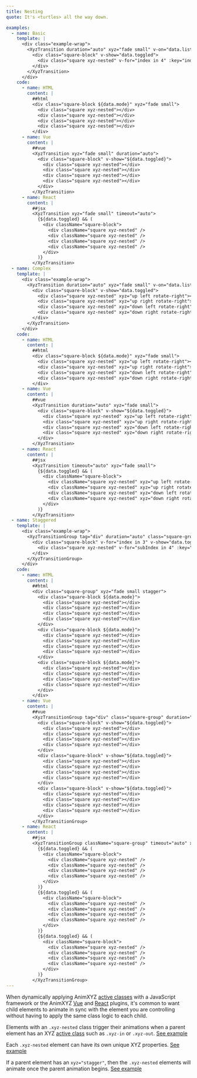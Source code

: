 ```yaml
---
title: Nesting
quote: It's <turtles> all the way down.

examples:
  - name: Basic
    template: |
      <div class="example-wrap">
        <XyzTransition duration="auto" xyz="fade small" v-on="data.listeners">
          <div class="square-block" v-show="data.toggled">
            <div class="square xyz-nested" v-for="index in 4" :key="index"></div>
          </div>
        </XyzTransition>
      </div>
    code:
      - name: HTML
        content: |
          ##html
          <div class="square-block ${data.mode}" xyz="fade small">
            <div class="square xyz-nested"></div>
            <div class="square xyz-nested"></div>
            <div class="square xyz-nested"></div>
            <div class="square xyz-nested"></div>
          </div>
      - name: Vue
        content: |
          ##vue
          <XyzTransition xyz="fade small" duration="auto">
            <div class="square-block" v-show="${data.toggled}">
              <div class="square xyz-nested"></div>
              <div class="square xyz-nested"></div>
              <div class="square xyz-nested"></div>
              <div class="square xyz-nested"></div>
            </div>
          </XyzTransition>
      - name: React
        content: |
          ##jsx
          <XyzTransition xyz="fade small" timeout="auto">
            {${data.toggled} && (
              <div className="square-block">
                <div className="square xyz-nested" />
                <div className="square xyz-nested" />
                <div className="square xyz-nested" />
                <div className="square xyz-nested" />
              </div>
            )}
          </XyzTransition>
  - name: Complex
    template: |
      <div class="example-wrap">
        <XyzTransition duration="auto" xyz="fade small" v-on="data.listeners">
          <div class="square-block" v-show="data.toggled">
            <div class="square xyz-nested" xyz="up left rotate-right"></div>
            <div class="square xyz-nested" xyz="up right rotate-right"></div>
            <div class="square xyz-nested" xyz="down left rotate-right"></div>
            <div class="square xyz-nested" xyz="down right rotate-right"></div>
          </div>
        </XyzTransition>
      </div>
    code:
      - name: HTML
        content: |
          ##html
          <div class="square-block ${data.mode}" xyz="fade small">
            <div class="square xyz-nested" xyz="up left rotate-right"></div>
            <div class="square xyz-nested" xyz="up right rotate-right"></div>
            <div class="square xyz-nested" xyz="down left rotate-right"></div>
            <div class="square xyz-nested" xyz="down right rotate-right"></div>
          </div>
      - name: Vue
        content: |
          ##vue
          <XyzTransition duration="auto" xyz="fade small">
            <div class="square-block" v-show="${data.toggled}">
              <div class="square xyz-nested" xyz="up left rotate-right"></div>
              <div class="square xyz-nested" xyz="up right rotate-right"></div>
              <div class="square xyz-nested" xyz="down left rotate-right"></div>
              <div class="square xyz-nested" xyz="down right rotate-right"></div>
            </div>
          </XyzTransition>
      - name: React
        content: |
          ##jsx
          <XyzTransition timeout="auto" xyz="fade small">
            {${data.toggled} && (
              <div className="square-block">
                <div className="square xyz-nested" xyz="up left rotate-right" />
                <div className="square xyz-nested" xyz="up right rotate-right" />
                <div className="square xyz-nested" xyz="down left rotate-right" />
                <div className="square xyz-nested" xyz="down right rotate-right" />
              </div>
            )}
          </XyzTransition>
  - name: Staggered
    template: |
      <div class="example-wrap">
        <XyzTransitionGroup tag="div" duration="auto" class="square-group" xyz="fade small stagger" v-on="data.listeners">
          <div class="square-block" v-for="index in 3" v-show="data.toggled" :key="index">
            <div class="square xyz-nested" v-for="subIndex in 4" :key="subIndex"></div>
          </div>
        </XyzTransitionGroup>
      </div>
    code:
      - name: HTML
        content: |
          ##html
          <div class="square-group" xyz="fade small stagger">
            <div class="square-block ${data.mode}">
              <div class="square xyz-nested"></div>
              <div class="square xyz-nested"></div>
              <div class="square xyz-nested"></div>
              <div class="square xyz-nested"></div>
            </div>
            <div class="square-block ${data.mode}">
              <div class="square xyz-nested"></div>
              <div class="square xyz-nested"></div>
              <div class="square xyz-nested"></div>
              <div class="square xyz-nested"></div>
            </div>
            <div class="square-block ${data.mode}">
              <div class="square xyz-nested"></div>
              <div class="square xyz-nested"></div>
              <div class="square xyz-nested"></div>
              <div class="square xyz-nested"></div>
            </div>
          </div>
      - name: Vue
        content: |
          ##vue
          <XyzTransitionGroup tag="div" class="square-group" duration="auto" xyz="fade small stagger">
            <div class="square-block" v-show="${data.toggled}">
              <div class="square xyz-nested"></div>
              <div class="square xyz-nested"></div>
              <div class="square xyz-nested"></div>
              <div class="square xyz-nested"></div>
            </div>
            <div class="square-block" v-show="${data.toggled}">
              <div class="square xyz-nested"></div>
              <div class="square xyz-nested"></div>
              <div class="square xyz-nested"></div>
              <div class="square xyz-nested"></div>
            </div>
            <div class="square-block" v-show="${data.toggled}">
              <div class="square xyz-nested"></div>
              <div class="square xyz-nested"></div>
              <div class="square xyz-nested"></div>
              <div class="square xyz-nested"></div>
            </div>
          </XyzTransitionGroup>
      - name: React
        content: |
          ##jsx
          <XyzTransitionGroup className="square-group" timeout="auto" xyz="fade small stagger">
            {${data.toggled} && (
              <div className="square-block">
                <div className="square xyz-nested" />
                <div className="square xyz-nested" />
                <div className="square xyz-nested" />
                <div className="square xyz-nested" />
              </div>
            )}
            {${data.toggled} && (
              <div className="square-block">
                <div className="square xyz-nested" />
                <div className="square xyz-nested" />
                <div className="square xyz-nested" />
                <div className="square xyz-nested" />
              </div>
            )}
            {${data.toggled} && (
              <div className="square-block">
                <div className="square xyz-nested" />
                <div className="square xyz-nested" />
                <div className="square xyz-nested" />
                <div className="square xyz-nested" />
              </div>
            )}
          </XyzTransitionGroup>
---
```


When dynamically applying AnimXYZ [active classes](#active-classes) with a JavaScript framework or the AnimXYZ [Vue](#vue) and [React](#react) plugins, it's common to want child elements to animate in sync with the element you are controlling without having to apply the same class logic to each child.

Elements with an `.xyz-nested` class trigger their animations when a parent element has an XYZ [active class](#active-classes) such as `.xyz-in` or `.xyz-out`. [See example](?tab=examples&example=Basic#nesting)

Each `.xyz-nested` element can have its own unique XYZ properties. [See example](?tab=examples&example=Complex#nesting)

If a parent element has an `xyz="stagger"`, then the `.xyz-nested` elements will animate once the parent animation begins. [See example](?tab=examples&example=Staggered#nesting)
